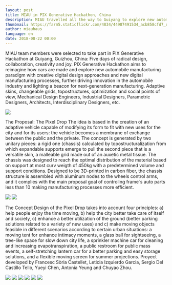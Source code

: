 ```yaml
---
layout: post
title: MIAU in PIX Generative Hackathon, China
description: MIAU travelled all the way to Guiyang to explore new automobile manufacturing paradigm with computational design
thumbnail: https://farm5.staticflickr.com/4834/44987491534_acb858cfd7_o_d.jpg
author: miauhaus
language: en
date: 2018-08-22 00:00
---
```

MIAU team members were selected to take part in PIX Generative Hackathon at Guiyang, Guizhou, China: Five days of radical design, collaboration, creativity and joy. PIX Generative Hackathon aims to reimagine how cars are made and explore new automobile manufacturing paradigm with creative digital design approaches and new digital manufacturing processes, further driving innovation in the automobile industry and lighting a beacon for next-generation manufacturing. Adaptive skins, changeable grids, topostructures, optimization and social points of view, Mechanical Design Engineers, Industrial Designers, Parametric Designers, Architects, Interdisciplinary Designers, etc.

![](https://farm5.staticflickr.com/4872/43865099500_60c14f9ee2_o_d.jpg)

The Proposal: The Pixel Drop
The idea is based in the creation of an adaptive vehicle capable of modifying its form to fit with new uses for the city and for its users: the vehicle becomes a membrane of exchange between the public and the private. The concept is generated by two unitary pieces: a rigid one (chassis) calculated by topostructuralization from which expandable supports emerge to pull the second piece that is a versatile skin, a malleable grid made out of an auxetic metal tissue.
The chassis was designed to reach the optimal distribution of the material based on support at most curv weigth of 450kg with a predetermined volume and support conditions. Designed to be 3D-printed in carbon fiber, the chassis structure is assembled with aluminum nodes to the wheels control arms, and it complies with the main proposal goal of controling frame´s auto parts less than 10 making manufacturing processes more efficient.

![](https://farm2.staticflickr.com/1904/44768860765_4dfe66991b_o_d.jpg)
![](https://farm2.staticflickr.com/1975/43865099290_d9c21bbed5_o_d.jpg)

The Concept Design of the Pixel Drop takes into account four principles: a) help people enjoy the time moving, b) help the city better take care of itself and society, c) enhance a better utilization of the ground (better parking solutions related to a variety of new uses) and c) make moving objects feasible in different scenarios according to certain urban situations: a moving tent for enhance intimacy moments, a glass ball for sightseeing, a tree-like space for slow down city life, a sprinkler machine car for cleaning and increasing evapotranspiration, a public restroom for public mass events, a self-stretching lantern car for a better parking and easy storage solutions, and a flexible moving screen for summer projections.
Proyect developed by Francesc Sòria Castellet, Leticia Izquierdo Garcia, Sergio Del Castillo Tello, Yueyi Chen, Antonia Yeung and Chuyao Zhou.

![](https://farm5.staticflickr.com/4876/43865099060_6763fca123_o_d.jpg)
![](https://farm5.staticflickr.com/4836/43865099340_28e4de5eb0_o_d.jpg)
![](https://farm5.staticflickr.com/4814/44768859735_c209dc1cdf_o_d.jpg)
![](https://farm5.staticflickr.com/4838/43865099140_4f2c1cfa4e_o_d.jpg)
![](https://farm5.staticflickr.com/4851/44768859875_95ae08d1e2_o_d.jpg)
![](https://farm5.staticflickr.com/4854/44768860305_e5761a1f06_o_d.jpg)

